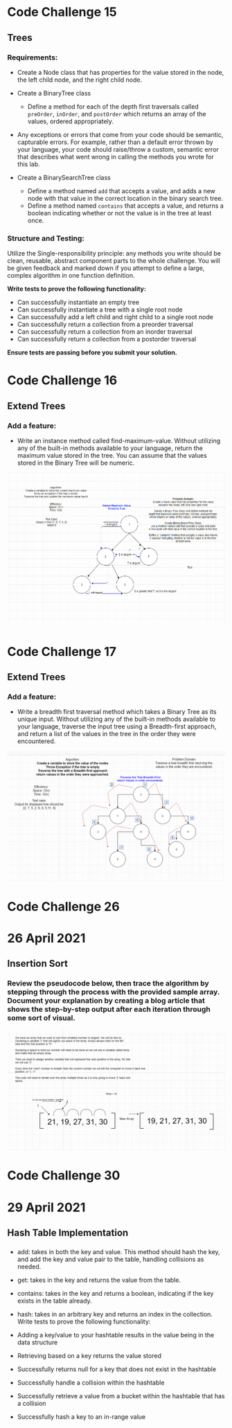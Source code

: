 # Code Challenge 15
## Trees

### **Requirements:**

- Create a Node class that has properties for the value stored in the node, the left child node, and the right child node.
- Create a BinaryTree class
    - Define a method for each of the depth first traversals called `preOrder`, `inOrder`, and `postOrder` which returns an array of the values, ordered appropriately. 
      
- Any exceptions or errors that come from your code should be semantic, capturable errors. For example, rather than a default error thrown by your language, your code should raise/throw a custom, semantic error that describes what went wrong in calling the methods you wrote for this lab.

- Create a BinarySearchTree class
    - Define a method named `add` that accepts a value, and adds a new node   with that value in the correct location in the binary search tree.
    - Define a method named `contains` that accepts a value, and returns a boolean indicating whether or not the value is in the tree at least once.

### **Structure and Testing:**

Utilize the Single-responsibility principle: any methods you write should be clean, reusable, abstract component parts to the whole challenge. You will be given feedback and marked down if you attempt to define a large, complex algorithm in one function definition.

**Write tests to prove the following functionality:**

- Can successfully instantiate an empty tree
- Can successfully instantiate a tree with a single root node
- Can successfully add a left child and right child to a single root node
- Can successfully return a collection from a preorder traversal
- Can successfully return a collection from an inorder traversal
- Can successfully return a collection from a postorder traversal

**Ensure tests are passing before you submit your solution.**

# Code Challenge 16

## Extend Trees

### Add a feature:
- Write an instance method called find-maximum-value. Without utilizing any of the built-in methods available to your language, return the maximum value stored in the tree. You can assume that the values stored in the Binary Tree will be numeric.

![WhiteBoard](assets/CC16WB.png)

# Code Challenge 17

## Extend Trees

### Add a feature:
- Write a breadth first traversal method which takes a Binary Tree as its unique input. Without utilizing any of the built-in methods available to your language, traverse the input tree using a Breadth-first approach, and return a list of the values in the tree in the order they were encountered.

![WhiteBoard](assets/CC17WB.png)

# Code Challenge 26
# 26 April 2021
## Insertion Sort
### Review the pseudocode below, then trace the algorithm by stepping through the process with the provided sample array. Document your explanation by creating a blog article that shows the step-by-step output after each iteration through some sort of visual.

![Walk Through](assets/CC26.png)

# Code Challenge 30
# 29 April 2021
## Hash Table Implementation
### 
- add: takes in both the key and value. This method should hash the key, and add the key and value pair to the table, handling collisions as needed.
- get: takes in the key and returns the value from the table.
- contains: takes in the key and returns a boolean, indicating if the key exists in the table already.
- hash: takes in an arbitrary key and returns an index in the collection.
  Write tests to prove the following functionality:

- Adding a key/value to your hashtable results in the value being in the data structure
- Retrieving based on a key returns the value stored
- Successfully returns null for a key that does not exist in the hashtable
- Successfully handle a collision within the hashtable
- Successfully retrieve a value from a bucket within the hashtable that has a collision
- Successfully hash a key to an in-range value